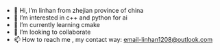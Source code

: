 - 👋 Hi, I’m linhan from zhejian province of china
- 👀 I’m interested in c++ and python for ai
- 🌱 I’m currently learning cmake
- 💞️ I’m looking to collaborate 
- 📫 How to reach me , my contact way: email-linhan1208@outlook.com 

<!---
linhan-1208/linhan-1208 is a ✨ special ✨ repository because its `README.md` (this file) appears on your GitHub profile.
You can click the Preview link to take a look at your changes.
--->
